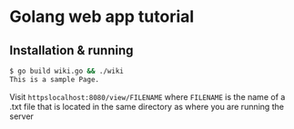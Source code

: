 # Golang web app tutorial

## Installation & running

```bash
$ go build wiki.go && ./wiki
This is a sample Page.
```

Visit `httpslocalhost:8080/view/FILENAME` where `FILENAME` is the name of a .txt file that is located in the same directory as where you are running the server
